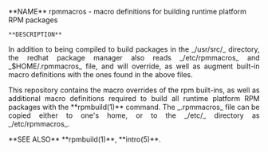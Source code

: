 <P ALIGN="justify>
	rpmmacros(5) File Formats rpmmacros(5)
</P>
<P ALIGN="left">
	**NAME**
	rpmmacros - macro definitions for building runtime platform RPM packages
	
	**DESCRIPTION**
</P>
<P ALIGN="justify">
	In addition to being compiled to build packages in the _/usr/src/_
	directory, the redhat package manager also reads _/etc/rpmmacros_ and
	_$HOME/.rpmmacros_ file, and will override, as well as augment built-in
	macro definitions with the ones found in the above files.
</P>
<P ALIGN="justify">
	This repository contains the macro overrides of the rpm built-ins, as well as
	additional macro definitions required to build all runtime platform RPM packages
	with the **rpmbuild(1)** command. The _.rpmmacros_ file can be copied
	either to one's home, or to the _/etc/_ directory as _/etc/rpmmacros_.
</P>
<P ALIGN="left">
	**SEE ALSO**
	**rpmbuild(1)**, **intro(5)**.
</P>

































































